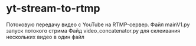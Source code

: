 # yt-stream-to-rtmp
Потоковую передачу видео с YouTube на RTMP-сервер.
Файл mainV1.py запуск потокого стрима
Файд video_concatenator.py для склеивания нескольких видео в один файл
